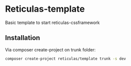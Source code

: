 Reticulas-template
=======

Basic template to start reticulas-cssframework



Installation
--------------

Via composer create-project on trunk folder:

```bash
composer create-project reticulas/template trunk -s dev
```

